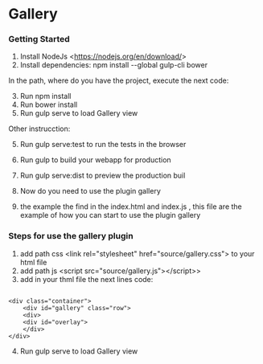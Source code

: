 # Gallery

### Getting Started

1. Install NodeJs &lt;https://nodejs.org/en/download/&gt;
2. Install dependencies: npm install --global gulp-cli bower

In the path, where do you have the project, execute the next code:

3. Run npm install
3. Run bower install
4. Run gulp serve to load Gallery view

Other instrucction:

5. Run gulp serve:test to run the tests in the browser
6. Run gulp to build your webapp for production
7. Run gulp serve:dist to preview the production buil

8. Now do you need to use the plugin gallery
9. the example the find in the index.html and index.js ,
this file are the example of how you can start to use the plugin gallery

### Steps for use the gallery plugin

1. add path css &lt;link rel="stylesheet" href="source/gallery.css"&gt; to your html file
2. add path js &lt;script src="source/gallery.js"&gt;&lt;/script>&gt;
3. add in your thml file the next lines code:

<!-- begin -->
<pre><code>
&lt;div class="container"&gt;
    &lt;div id="gallery" class="row"&gt;
    &lt;div&gt;
    &lt;div id="overlay"&gt;
    &lt;/div&gt;
&lt;/div&gt;
</code></pre>
<!-- end  -->

4. Run gulp serve to load Gallery view
